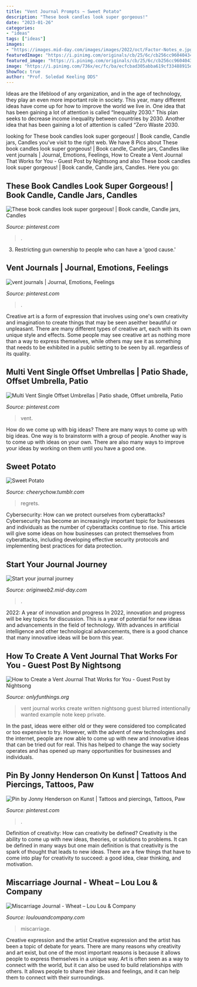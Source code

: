 ```yaml
---
title: "Vent Journal Prompts ~ Sweet Potato"
description: "These book candles look super gorgeous!"
date: "2023-01-26"
categories:
- "ideas"
tags: ["ideas"]
images:
- "https://images.mid-day.com/images/images/2022/oct/Factor-Notes_e.jpg"
featuredImage: "https://i.pinimg.com/originals/cb/25/6c/cb256cc96040434b31499304014a1010.jpg"
featured_image: "https://i.pinimg.com/originals/cb/25/6c/cb256cc96040434b31499304014a1010.jpg"
image: "https://i.pinimg.com/736x/ec/fc/ba/ecfcbad305abba619cf33488915ddc7a--candles.jpg"
ShowToc: true
author: "Prof. Soledad Keeling DDS"
---
```



Ideas are the lifeblood of any organization, and in the age of technology, they play an even more important role in society. This year, many different ideas have come up for how to improve the world we live in. One idea that has been gaining a lot of attention is called “Inequality 2030.” This plan seeks to decrease income inequality between countries by 2030. Another idea that has been gaining a lot of attention is called “Zero Waste 2030.

	

		
looking for These book candles look super gorgeous! | Book candle, Candle jars, Candles you've visit to the right web. We have 8 Pics about These book candles look super gorgeous! | Book candle, Candle jars, Candles like vent journals | Journal, Emotions, Feelings, How to Create a Vent Journal That Works for You - Guest Post by Nightsong and also These book candles look super gorgeous! | Book candle, Candle jars, Candles. Here you go:
		
    
## These Book Candles Look Super Gorgeous! | Book Candle, Candle Jars, Candles

<img loading=lazy src="https://i.pinimg.com/736x/ec/fc/ba/ecfcbad305abba619cf33488915ddc7a--candles.jpg" onerror="this.onerror=null;this.src='https://tse1.mm.bing.net/th?id=OIP.kqmJBV6uu0Lajug8wsM_SAHaHN&amp;pid=15.1';" alt="These book candles look super gorgeous! | Book candle, Candle jars, Candles">

_Source: pinterest.com_

>. 

	

3. Restricting gun ownership to people who can have a 'good cause.'

    
## Vent Journals | Journal, Emotions, Feelings

<img loading=lazy src="https://i.pinimg.com/736x/b5/b5/07/b5b50786ecdd4096b9c6a2cd8c460523.jpg" onerror="this.onerror=null;this.src='https://tse3.mm.bing.net/th?id=OIP.p2R6G8gtsyuKoXelxwmBlQHaFp&amp;pid=15.1';" alt="vent journals | Journal, Emotions, Feelings">

_Source: pinterest.com_

>. 

	

Creative art is a form of expression that involves using one's own creativity and imagination to create things that may be seen aseither beautiful or unpleasant. There are many different types of creative art, each with its own unique style and effects. Some people may see creative art as nothing more than a way to express themselves, while others may see it as something that needs to be exhibited in a public setting to be seen by all. regardless of its quality.

    
## Multi Vent Single Offset Umbrellas | Patio Shade, Offset Umbrella, Patio

<img loading=lazy src="https://i.pinimg.com/originals/cb/25/6c/cb256cc96040434b31499304014a1010.jpg" onerror="this.onerror=null;this.src='https://tse3.mm.bing.net/th?id=OIP.NJxIO6TCCVlMX6QAFOjyrwHaE6&amp;pid=15.1';" alt="Multi Vent Single Offset Umbrellas | Patio shade, Offset umbrella, Patio">

_Source: pinterest.com_

>vent. 

	

How do we come up with big ideas?
There are many ways to come up with big ideas. One way is to brainstorm with a group of people. Another way is to come up with ideas on your own. There are also many ways to improve your ideas by working on them until you have a good one.

    
## Sweet Potato

<img loading=lazy src="https://66.media.tumblr.com/17af75a669156450329b812199b8ac09/tumblr_o8z2ra3hPs1ttp32co1_640.jpg" onerror="this.onerror=null;this.src='https://tse2.mm.bing.net/th?id=OIP.JzLbl78dvUju6NQoWkBbAgHaF4&amp;pid=15.1';" alt="Sweet Potato">

_Source: cheerychow.tumblr.com_

>regrets. 

	

Cybersecurity: How can we protect ourselves from cyberattacks?
Cybersecurity has become an increasingly important topic for businesses and individuals as the number of cyberattacks continue to rise. This article will give some ideas on how businesses can protect themselves from cyberattacks, including developing effective security protocols and implementing best practices for data protection.

    
## Start Your Journal Journey

<img loading=lazy src="https://images.mid-day.com/images/images/2022/oct/Factor-Notes_e.jpg" onerror="this.onerror=null;this.src='https://tse1.mm.bing.net/th?id=OIP.MEp625pBxRschurK3LYmOQHaEK&amp;pid=15.1';" alt="Start your journal journey">

_Source: originweb2.mid-day.com_

>. 

	

2022: A year of innovation and progress
In 2022, innovation and progress will be key topics for discussion. This is a year of potential for new ideas and advancements in the field of technology. With advances in artificial intelligence and other technological advancements, there is a good chance that many innovative ideas will be born this year.

    
## How To Create A Vent Journal That Works For You - Guest Post By Nightsong

<img loading=lazy src="https://2.bp.blogspot.com/-xU5UDjtj9V0/XF3Oj0Zd7bI/AAAAAAAADX0/I1R-PWjJpSo1eFQm8oNEfZex1v7A0J9kQCLcBGAs/s1600/PicsArt_02-07-06.30.39.jpg" onerror="this.onerror=null;this.src='https://tse2.mm.bing.net/th?id=OIP.1SOMMZaKGvVMw43UtWOcYwHaMC&amp;pid=15.1';" alt="How to Create a Vent Journal That Works for You - Guest Post by Nightsong">

_Source: onlyfunthings.org_

>vent journal works create written nightsong guest blurred intentionally wanted example note keep private. 

	

In the past, ideas were either old or they were considered too complicated or too expensive to try. However, with the advent of new technologies and the internet, people are now able to come up with new and innovative ideas that can be tried out for real. This has helped to change the way society operates and has opened up many opportunities for businesses and individuals.

    
## Pin By Jonny Henderson On Kunst | Tattoos And Piercings, Tattoos, Paw

<img loading=lazy src="https://i.pinimg.com/originals/3c/cf/33/3ccf33b927fbe58aa9a71b6677848baa.jpg" onerror="this.onerror=null;this.src='https://tse1.mm.bing.net/th?id=OIP.3R5tZuE9yrz4b-yr4LICUgHaNL&amp;pid=15.1';" alt="Pin by Jonny Henderson on Kunst | Tattoos and piercings, Tattoos, Paw">

_Source: pinterest.com_

>. 

	

Definition of creativity: How can creativity be defined?
Creativity is the ability to come up with new ideas, theories, or solutions to problems. It can be defined in many ways but one main definition is that creativity is the spark of thought that leads to new ideas. There are a few things that have to come into play for creativity to succeed: a good idea, clear thinking, and motivation.

    
## Miscarriage Journal - Wheat – Lou Lou &amp; Company

<img loading=lazy src="https://cdn.shopify.com/s/files/1/1013/3688/products/Promptlymiscarriage-interior_1024x.jpg?v=1612822269" onerror="this.onerror=null;this.src='https://tse4.mm.bing.net/th?id=OIP.pgyqHmar-a0XQGzNSPZpAgHaHa&amp;pid=15.1';" alt="Miscarriage Journal - Wheat – Lou Lou &amp; Company">

_Source: loulouandcompany.com_

>miscarriage. 

	

Creative expression and the artist
Creative expression and the artist has been a topic of debate for years. There are many reasons why creativity and art exist, but one of the most important reasons is because it allows people to express themselves in a unique way. Art is often seen as a way to connect with the world, but it can also be used to build relationships with others. It allows people to share their ideas and feelings, and it can help them to connect with their surroundings.

